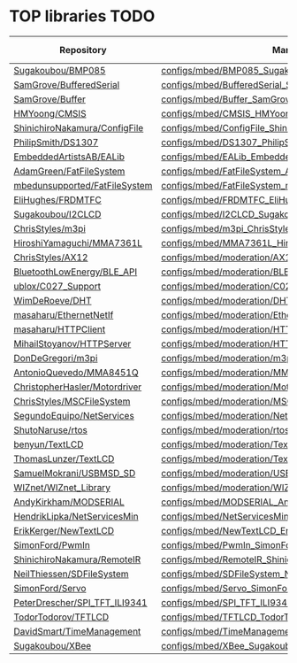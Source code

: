 # TOP libraries TODO

Repository | Manifest | PIO-Library
-----------|----------|------------
[Sugakoubou/BMP085](https://developer.mbed.org/users/okini3939/code/BMP085/) | [configs/mbed/BMP085_Sugakoubou.json](https://raw.githubusercontent.com/platformio/platformio-libmirror/master/configs/mbed/BMP085_Sugakoubou.json) |
[SamGrove/BufferedSerial](https://developer.mbed.org/users/sam_grove/code/BufferedSerial/) | [configs/mbed/BufferedSerial_SamGrove.json](https://raw.githubusercontent.com/platformio/platformio-libmirror/master/configs/mbed/BufferedSerial_SamGrove.json) |
[SamGrove/Buffer](https://developer.mbed.org/users/sam_grove/code/Buffer/) | [configs/mbed/Buffer_SamGrove.json](https://raw.githubusercontent.com/platformio/platformio-libmirror/master/configs/mbed/Buffer_SamGrove.json) |
[HMYoong/CMSIS](https://developer.mbed.org/users/yoonghm/code/CMSIS/) | [configs/mbed/CMSIS_HMYoong.json](https://raw.githubusercontent.com/platformio/platformio-libmirror/master/configs/mbed/CMSIS_HMYoong.json) |
[ShinichiroNakamura/ConfigFile](https://developer.mbed.org/users/shintamainjp/code/ConfigFile/) | [configs/mbed/ConfigFile_ShinichiroNakamura.json](https://raw.githubusercontent.com/platformio/platformio-libmirror/master/configs/mbed/ConfigFile_ShinichiroNakamura.json) |
[PhilipSmith/DS1307](https://developer.mbed.org/users/harrypowers/code/DS1307/) | [configs/mbed/DS1307_PhilipSmith.json](https://raw.githubusercontent.com/platformio/platformio-libmirror/master/configs/mbed/DS1307_PhilipSmith.json) |
[EmbeddedArtistsAB/EALib](https://developer.mbed.org/users/embeddedartists/code/EALib/) | [configs/mbed/EALib_EmbeddedArtistsAB.json](https://raw.githubusercontent.com/platformio/platformio-libmirror/master/configs/mbed/EALib_EmbeddedArtistsAB.json) |
[AdamGreen/FatFileSystem](https://developer.mbed.org/users/AdamGreen/code/FatFileSystem/) | [configs/mbed/FatFileSystem_AdamGreen.json](https://raw.githubusercontent.com/platformio/platformio-libmirror/master/configs/mbed/FatFileSystem_AdamGreen.json) |
[mbedunsupported/FatFileSystem](https://developer.mbed.org/users/mbed_unsupported/code/FatFileSystem/) | [configs/mbed/FatFileSystem_mbedunsupported.json](https://raw.githubusercontent.com/platformio/platformio-libmirror/master/configs/mbed/FatFileSystem_mbedunsupported.json) |
[EliHughes/FRDMTFC](https://developer.mbed.org/users/emh203/code/FRDM-TFC/) | [configs/mbed/FRDMTFC_EliHughes.json](https://raw.githubusercontent.com/platformio/platformio-libmirror/master/configs/mbed/FRDMTFC_EliHughes.json) |
[Sugakoubou/I2CLCD](https://developer.mbed.org/users/okini3939/code/I2CLCD/) | [configs/mbed/I2CLCD_Sugakoubou.json](https://raw.githubusercontent.com/platformio/platformio-libmirror/master/configs/mbed/I2CLCD_Sugakoubou.json) |
[ChrisStyles/m3pi](https://developer.mbed.org/users/chris/code/m3pi/) | [configs/mbed/m3pi_ChrisStyles.json](https://raw.githubusercontent.com/platformio/platformio-libmirror/master/configs/mbed/m3pi_ChrisStyles.json) |
[HiroshiYamaguchi/MMA7361L](https://developer.mbed.org/users/yamaguch/code/MMA7361L/) | [configs/mbed/MMA7361L_HiroshiYamaguchi.json](https://raw.githubusercontent.com/platformio/platformio-libmirror/master/configs/mbed/MMA7361L_HiroshiYamaguchi.json) |
[ChrisStyles/AX12](https://developer.mbed.org/users/chris/code/AX12/) | [configs/mbed/moderation/AX12_ChrisStyles.json](https://raw.githubusercontent.com/platformio/platformio-libmirror/master/configs/mbed/moderation/AX12_ChrisStyles.json) |
[BluetoothLowEnergy/BLE_API](https://developer.mbed.org/teams/Bluetooth-Low-Energy/code/BLE_API/) | [configs/mbed/moderation/BLE_API_BluetoothLowEnergy.json](https://raw.githubusercontent.com/platformio/platformio-libmirror/master/configs/mbed/moderation/BLE_API_BluetoothLowEnergy.json) |
[ublox/C027_Support](https://developer.mbed.org/teams/ublox/code/C027_Support/) | [configs/mbed/moderation/C027_Support_ublox.json](https://raw.githubusercontent.com/platformio/platformio-libmirror/master/configs/mbed/moderation/C027_Support_ublox.json) |
[WimDeRoeve/DHT](https://developer.mbed.org/users/Wimpie/code/DHT/) | [configs/mbed/moderation/DHT_WimDeRoeve.json](https://raw.githubusercontent.com/platformio/platformio-libmirror/master/configs/mbed/moderation/DHT_WimDeRoeve.json) |
[masaharu/EthernetNetIf](https://developer.mbed.org/users/mamezu/code/EthernetNetIf/) | [configs/mbed/moderation/EthernetNetIf_masaharu.json](https://raw.githubusercontent.com/platformio/platformio-libmirror/master/configs/mbed/moderation/EthernetNetIf_masaharu.json) |
[masaharu/HTTPClient](https://developer.mbed.org/users/mamezu/code/HTTPClient/) | [configs/mbed/moderation/HTTPClient_masaharu.json](https://raw.githubusercontent.com/platformio/platformio-libmirror/master/configs/mbed/moderation/HTTPClient_masaharu.json) |
[MihailStoyanov/HTTPServer](https://developer.mbed.org/users/screamer/code/HTTPServer/) | [configs/mbed/moderation/HTTPServer_MihailStoyanov.json](https://raw.githubusercontent.com/platformio/platformio-libmirror/master/configs/mbed/moderation/HTTPServer_MihailStoyanov.json) |
[DonDeGregori/m3pi](https://developer.mbed.org/users/donde/code/m3pi/) | [configs/mbed/moderation/m3pi_DonDeGregori.json](https://raw.githubusercontent.com/platformio/platformio-libmirror/master/configs/mbed/moderation/m3pi_DonDeGregori.json) |
[AntonioQuevedo/MMA8451Q](https://developer.mbed.org/users/quevedo/code/MMA8451Q/) | [configs/mbed/moderation/MMA8451Q_AntonioQuevedo.json](https://raw.githubusercontent.com/platformio/platformio-libmirror/master/configs/mbed/moderation/MMA8451Q_AntonioQuevedo.json) |
[ChristopherHasler/Motordriver](https://developer.mbed.org/users/littlexc/code/Motordriver/) | [configs/mbed/moderation/Motordriver_ChristopherHasler.json](https://raw.githubusercontent.com/platformio/platformio-libmirror/master/configs/mbed/moderation/Motordriver_ChristopherHasler.json) |
[ChrisStyles/MSCFileSystem](https://developer.mbed.org/users/chris/code/MSCFileSystem/) | [configs/mbed/moderation/MSCFileSystem_ChrisStyles.json](https://raw.githubusercontent.com/platformio/platformio-libmirror/master/configs/mbed/moderation/MSCFileSystem_ChrisStyles.json) |
[SegundoEquipo/NetServices](https://developer.mbed.org/users/segundo/code/NetServices/) | [configs/mbed/moderation/NetServices_SegundoEquipo.json](https://raw.githubusercontent.com/platformio/platformio-libmirror/master/configs/mbed/moderation/NetServices_SegundoEquipo.json) |
[ShutoNaruse/rtos](https://developer.mbed.org/users/narshu/code/rtos/) | [configs/mbed/moderation/rtos_ShutoNaruse.json](https://raw.githubusercontent.com/platformio/platformio-libmirror/master/configs/mbed/moderation/rtos_ShutoNaruse.json) |
[benyun/TextLCD](https://developer.mbed.org/users/benyun/code/TextLCD/) | [configs/mbed/moderation/TextLCD_benyun.json](https://raw.githubusercontent.com/platformio/platformio-libmirror/master/configs/mbed/moderation/TextLCD_benyun.json) |
[ThomasLunzer/TextLCD](https://developer.mbed.org/users/tlunzer/code/TextLCD/) | [configs/mbed/moderation/TextLCD_ThomasLunzer.json](https://raw.githubusercontent.com/platformio/platformio-libmirror/master/configs/mbed/moderation/TextLCD_ThomasLunzer.json) |
[SamuelMokrani/USBMSD_SD](https://developer.mbed.org/users/samux/code/USBMSD_SD/) | [configs/mbed/moderation/USBMSD_SD_SamuelMokrani.json](https://raw.githubusercontent.com/platformio/platformio-libmirror/master/configs/mbed/moderation/USBMSD_SD_SamuelMokrani.json) |
[WIZnet/WIZnet_Library](https://developer.mbed.org/teams/WIZnet/code/WIZnet_Library/) | [configs/mbed/moderation/WIZnet_Library_WIZnet.json](https://raw.githubusercontent.com/platformio/platformio-libmirror/master/configs/mbed/moderation/WIZnet_Library_WIZnet.json) |
[AndyKirkham/MODSERIAL](https://developer.mbed.org/users/AjK/code/MODSERIAL/) | [configs/mbed/MODSERIAL_AndyKirkham.json](https://raw.githubusercontent.com/platformio/platformio-libmirror/master/configs/mbed/MODSERIAL_AndyKirkham.json) |
[HendrikLipka/NetServicesMin](https://developer.mbed.org/users/hlipka/code/NetServicesMin/) | [configs/mbed/NetServicesMin_HendrikLipka.json](https://raw.githubusercontent.com/platformio/platformio-libmirror/master/configs/mbed/NetServicesMin_HendrikLipka.json) |
[ErikKerger/NewTextLCD](https://developer.mbed.org/users/erik_kedo/code/NewTextLCD/) | [configs/mbed/NewTextLCD_ErikKerger.json](https://raw.githubusercontent.com/platformio/platformio-libmirror/master/configs/mbed/NewTextLCD_ErikKerger.json) |
[SimonFord/PwmIn](https://developer.mbed.org/users/simon/code/PwmIn/) | [configs/mbed/PwmIn_SimonFord.json](https://raw.githubusercontent.com/platformio/platformio-libmirror/master/configs/mbed/PwmIn_SimonFord.json) |
[ShinichiroNakamura/RemoteIR](https://developer.mbed.org/users/shintamainjp/code/RemoteIR/) | [configs/mbed/RemoteIR_ShinichiroNakamura.json](https://raw.githubusercontent.com/platformio/platformio-libmirror/master/configs/mbed/RemoteIR_ShinichiroNakamura.json) |
[NeilThiessen/SDFileSystem](https://developer.mbed.org/users/neilt6/code/SDFileSystem/) | [configs/mbed/SDFileSystem_NeilThiessen.json](https://raw.githubusercontent.com/platformio/platformio-libmirror/master/configs/mbed/SDFileSystem_NeilThiessen.json) |
[SimonFord/Servo](https://developer.mbed.org/users/simon/code/Servo/) | [configs/mbed/Servo_SimonFord.json](https://raw.githubusercontent.com/platformio/platformio-libmirror/master/configs/mbed/Servo_SimonFord.json) |
[PeterDrescher/SPI_TFT_ILI9341](https://developer.mbed.org/users/dreschpe/code/SPI_TFT_ILI9341/) | [configs/mbed/SPI_TFT_ILI9341_PeterDrescher.json](https://raw.githubusercontent.com/platformio/platformio-libmirror/master/configs/mbed/SPI_TFT_ILI9341_PeterDrescher.json) |
[TodorTodorov/TFTLCD](https://developer.mbed.org/users/ttodorov/code/TFTLCD/) | [configs/mbed/TFTLCD_TodorTodorov.json](https://raw.githubusercontent.com/platformio/platformio-libmirror/master/configs/mbed/TFTLCD_TodorTodorov.json) |
[DavidSmart/TimeManagement](https://developer.mbed.org/users/WiredHome/code/TimeManagement/) | [configs/mbed/TimeManagement_DavidSmart.json](https://raw.githubusercontent.com/platformio/platformio-libmirror/master/configs/mbed/TimeManagement_DavidSmart.json) |
[Sugakoubou/XBee](https://developer.mbed.org/users/okini3939/code/XBee/) | [configs/mbed/XBee_Sugakoubou.json](https://raw.githubusercontent.com/platformio/platformio-libmirror/master/configs/mbed/XBee_Sugakoubou.json) |
